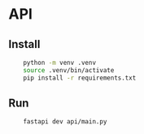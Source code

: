 # API

## Install

```sh
    python -m venv .venv
    source .venv/bin/activate
    pip install -r requirements.txt
```

## Run

```sh
    fastapi dev api/main.py
```
